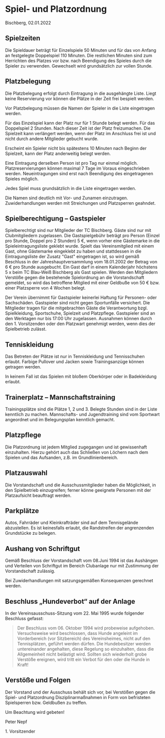 # Spiel- und Platzordnung

Bischberg, 02.01.2022

## Spielzeiten

Die Spieldauer beträgt für Einzelspiele 50 Minuten und für das von Anfang an festgelegte Doppelspiel 110 Minuten.
Die restlichen Minuten sind zum Herrichten des Platzes vor bzw. nach Beendigung des Spieles durch die Spieler zu verwenden.
Gewechselt wird grundsätzlich zur vollen Stunde.

## Platzbelegung

Die Platzbelegung erfolgt durch Eintragung in die ausgehängte Liste.
Liegt keine Reservierung vor können die Plätze in der Zeit frei bespielt werden.

Vor Platzbelegung müssen die Namen der Spieler in die Liste eingetragen werden.

Für das Einzelspiel kann der Platz nur für 1 Stunde belegt werden.
Für das Doppelspiel 2 Stunden.
Nach dieser Zeit ist der Platz freizumachen.
Die Spielzeit kann verlängert werden, wenn der Platz im Anschluss frei ist und nicht durch andere Mitglieder gebucht wurde.

Erscheint ein Spieler nicht bis spätestens 10 Minuten nach Beginn der Spielzeit, kann der Platz anderweitig belegt werden.

Eine Eintragung derselben Person ist pro Tag nur einmal möglich.
Platzreservierungen können maximal 7 Tage im Voraus eingeschrieben werden.
Neueintragungen sind erst nach Beendigung des eingetragenen Spieles möglich.

Jedes Spiel muss grundsätzlich in die Liste eingetragen werden.

Die Namen sind deutlich mit Vor- und Zunamen einzutragen. Zuwiderhandlungen werden mit Streichungen und Platzsperren geahndet.

## Spielberechtigung – Gastspieler

Spielberechtigt sind nur Mitglieder der TC Bischberg.
Gäste sind nur mit Clubmitgliedern zugelassen.
Die Gastspielgebühr beträgt pro Person (Einzel pro Stunde, Doppel pro 2 Stunden) 5 €,
wenn vorher eine Gästemarke in die Spieleintragungsliste geklebt wurde.
Spielt das Vereinsmitglied mit einem Gast, ohne Gästemarke eingeklebt zu haben
und stattdessen in die Eintragungsliste der Zusatz "Gast" eingetragen ist,
so wird gemäß Beschluss in der Jahreshauptversammlung vom 18.01.2002 der Betrag von 6 € pro Stunde ausgebucht.
Ein Gast darf in einem Kalenderjahr höchstens 5 x beim TC Blau-Weiß Bischberg als Gast spielen.
Werden den Mitgliedern Verstöße gegen die bestehende Spielordnung an die Vorstandschaft gemeldet,
so wird das betroffene Mitglied mit einer Geldbuße von 50 € bzw. einer Platzsperre von 4 Wochen belegt.

Der Verein übernimmt für Gastspieler keinerlei Haftung für Personen- oder Sachschäden.
Gastspieler sind nicht gegen Sportunfälle versichert.
Die Mitglieder tragen für die mitgebrachten Gäste die Verantwortung bzgl. Spielkleidung, Sportschuhe, Spielzeit und Platzpflege.
Gastspieler sind an den Werktagen nur bis 17:00 Uhr zugelassen.
Ausnahmen können durch den 1. Vorsitzenden oder den Platzwart genehmigt werden, wenn dies der Spielbetrieb zulässt.

## Tenniskleidung

Das Betreten der Plätze ist nur in Tenniskleidung und Tennisschuhen erlaubt.
Farbige Pullover und Jacken sowie Trainingsanzüge können getragen werden.

In keinem Fall ist das Spielen mit bloßem Oberkörper oder in Badekleidung erlaubt.

## Trainerplatz – Mannschaftstraining

Trainingsplätze sind die Plätze 1, 2 und 3.
Belegte Stunden sind in der Liste kenntlich zu machen.
Mannschafts- und Jugendtraining sind vom Sportwart angeordnet und im Belegungsplan kenntlich gemacht.

## Platzpflege

Die Platzordnung ist jedem Mitglied zugegangen und ist gewissenhaft einzuhalten.
Hierzu gehört auch das Schließen von Löchern nach dem Spielen und das Aufsanden, z.B. im Grundlinienbereich.

## Platzauswahl

Die Vorstandschaft und die Ausschussmitglieder haben die Möglichkeit, in den Spielbetrieb einzugreifen;
ferner könne geeignete Personen mit der Platzaufsicht beauftragt werden.

## Parkplätze

Autos, Fahrräder und Kleinkrafträder sind auf dem Tennisgelände abzustellen.
Es ist keinesfalls erlaubt, die Randstreifen der angrenzenden Grundstücke zu belegen.

## Aushang von Schriftgut

Gemäß Beschluss der Vorstandschaft vom 08.Juni 1994 ist das Aushängen und Verteilen von Schriftgut im Bereich Clubanlage
nur mit Zustimmung der Vorstandschaft zulässig.

Bei Zuwiderhandlungen mit satzungsgemäßen Konsequenzen gerechnet werden.

## Beschluss „Hundeverbot“ auf der Anlage

In der Vereinsausschuss-Sitzung vom 22. Mai 1995 wurde folgender Beschluss gefasst:

> Der Beschluss vom 06. Oktober 1994 wird probeweise aufgehoben.  
> Versuchsweise wird beschlossen, dass Hunde angeleint im Vorderbereich (vor Sitzbereich) des Vereinsheimes,
> nicht auf den Tennisplätzen, geführt werden dürfen.
> Die Hundebesitzer werden untereinander angehalten, diese Regelung so einzuhalten, dass die Allgemeinheit nicht belästigt wird.
> Sollten sich wiederholt grobe Verstöße ereignen, wird tritt ein Verbot für den oder die Hunde in Kraft!

## Verstöße und Folgen

Der Vorstand und der Ausschuss behält sich vor, bei Verstößen gegen die Spiel- und Platzordnung Disziplinarmaßnahmen
in Form von befristeten Spielsperren bzw. Geldbußen zu treffen.

Um Beachtung wird gebeten!

Peter Nepf

1\. Vorsitzender
